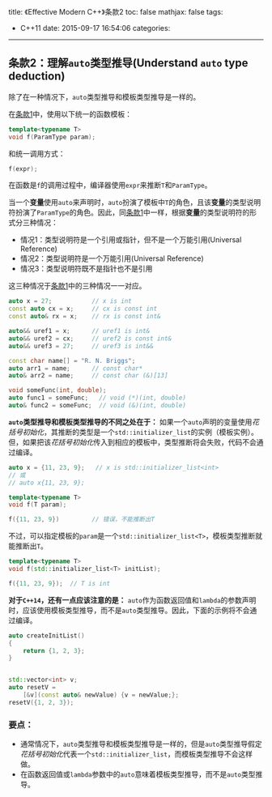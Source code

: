 title: 《Effective Modern C++》条款2
toc: false
mathjax: false
tags:
  - C++11
date: 2015-09-17 16:54:06
categories:
---


## 条款2：理解`auto`类型推导(Understand `auto` type deduction)

除了在一种情况下，`auto`类型推导和模板类型推导是一样的。

在[条款1][Item 1]中，使用以下统一的函数模板：
```C++
template<typename T>
void f(ParamType param);
```

和统一调用方式：
```C++
f(expr);
```

在函数是`f`的调用过程中，编译器使用`expr`来推断`T`和`ParamType`。

当一个**变量**使用`auto`来声明时，`auto`扮演了模板中`T`的角色，且该**变量**的类型说明符扮演了`ParamType`的角色。因此，同[条款1][Item 1]中一样，根据**变量**的类型说明符的形式分三种情况：

- 情况1：类型说明符是一个引用或指针，但不是一个万能引用(Universal Reference)
- 情况2：类型说明符是一个万能引用(Universal Reference)
- 情况3：类型说明符既不是指针也不是引用

<!-- more -->

这三种情况于[条款1][Item 1]中的三种情况一一对应。

```C++
auto x = 27;           // x is int
const auto cx = x;     // cx is const int
const auto& rx = x;    // rx is const int&

auto&& uref1 = x;      // uref1 is int&
auto&& uref2 = cx;     // uref2 is const int&
auto&& uref3 = 27;     // uref3 is int&&

const char name[] = "R. N. Briggs";
auto arr1 = name;      // const char*
auto& arr2 = name;     // const char (&)[13]

void someFunc(int, double);
auto func1 = someFunc;   // void (*)(int, double)
auto& func2 = someFunc;  // void (&)(int, double)
```

**`auto`类型推导和模板类型推导的不同之处在于：**
    如果一个`auto`声明的变量使用*花括号初始化*，其推断的类型是一个`std::initializer_list`的实例（模板实例）。但，如果把该*花括号初始化*传入到相应的模板中，类型推断将会失败，代码不会通过编译。

```C++
auto x = {11, 23, 9};   // x is std::initializer_list<int>
// 或
// auto x{11, 23, 9};

template<typename T>
void f(T param);

f({11, 23, 9})         // 错误，不能推断出T
```

不过，可以指定模板的`param`是一个`std::initializer_list<T>`，模板类型推断就能推断出`T`。

```C++
template<typename T>
void f(std::initializer_list<T> initList);

f({11, 23, 9});  // T is int
```

**对于`C++14`，还有一点应该注意的是：**
    `auto`作为函数返回值和`lambda`的参数声明时，应该使用模板类型推导，而不是`auto`类型推导。因此，下面的示例将不会通过编译。

```C++
auto createInitList()
{
    return {1, 2, 3};
}


std::vector<int> v;
auto resetV =
    [&v](const auto& newValue) {v = newValue;};
resetV({1, 2, 3});
```

### 要点：

- 通常情况下，`auto`类型推导和模板类型推导是一样的，但是`auto`类型推导假定*花括号初始化*代表一个`std::initializer_list`，而模板类型推导不会这样做。
- 在函数返回值或`lambda`参数中的`auto`意味着模板类型推导，而不是`auto`类型推导。

[Item 1]: /《Effective-Modern-C++》学习笔记1
